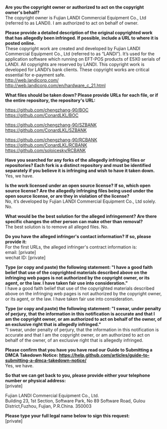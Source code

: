 **Are you the copyright owner or authorized to act on the copyright owner's behalf?**  
The copyright owner is Fujian LANDI Commercial Equipment Co., Ltd (referred to as LANDI). I am authorized to act on behalf of owner.

**Please provide a detailed description of the original copyrighted work that has allegedly been infringed. If possible, include a URL to where it is posted online.**  
These copyright work are created and developed by Fujian LANDI Commercial Equipment Co., Ltd (referred to as “LANDI”). It’s used for the application software which running on EFT-POS products of E5X0 serials of LANDI. All copyrights are reserved by LANDI. This copyright work is developed for LANDI’s bank clients. These copyright works are critical essential for e-payment safe.  
http://web.landicorp.com/  
http://web.landicorp.com/en/hardware_c_21.html

**What files should be taken down? Please provide URLs for each file, or if the entire repository, the repository's URL:**  

https://github.com/chengzhang-90/BOC  
https://github.com/ConardLKL/BOC

https://github.com/chengzhang-90/SZBANK  
https://github.com/ConardLKL/SZBANK

https://github.com/chengzhang-90/RCBANK  
https://github.com/ConardLKL/RCBANK  
https://github.com/soloicesky/RCBANK

**Have you searched for any forks of the allegedly infringing files or repositories? Each fork is a distinct repository and must be identified separately if you believe it is infringing and wish to have it taken down.**  
Yes, we have.

**Is the work licensed under an open source license? If so, which open source license? Are the allegedly infringing files being used under the open source license, or are they in violation of the license?**  
No, it’s developed by Fujian LANDI Commercial Equipment Co., Ltd solely. No.

**What would be the best solution for the alleged infringement? Are there specific changes the other person can make other than removal?**  
The best solution is to remove all alleged files. No.

**Do you have the alleged infringer's contact information? If so, please provide it:**  
For the first URLs, the alleged infringer's contract information is:  
email: [private]  
wechat ID: [private]

**Type (or copy and paste) the following statement: "I have a good faith belief that use of the copyrighted materials described above on the infringing web pages is not authorized by the copyright owner, or its agent, or the law. I have taken fair use into consideration."**  
I have a good faith belief that use of the copyrighted materials described above on the infringing web pages is not authorized by the copyright owner, or its agent, or the law. I have taken fair use into consideration.

**Type (or copy and paste) the following statement: "I swear, under penalty of perjury, that the information in this notification is accurate and that I am the copyright owner, or am authorized to act on behalf of the owner, of an exclusive right that is allegedly infringed."**  
"I swear, under penalty of perjury, that the information in this notification is accurate and that I am the copyright owner, or am authorized to act on behalf of the owner, of an exclusive right that is allegedly infringed.

**Please confirm that you have you have read our Guide to Submitting a DMCA Takedown Notice: https://help.github.com/articles/guide-to-submitting-a-dmca-takedown-notice/**  
Yes, we have.

**So that we can get back to you, please provide either your telephone number or physical address:**  
[private]

Fujian LANDI Commercial Equipment Co., Ltd.  
Building 23, 1st Section, Software Park, No 89 Software Road, Gulou District,Fuzhou, Fujian, P.R.China.
350003

**Please type your full legal name below to sign this request:**  
[private]
